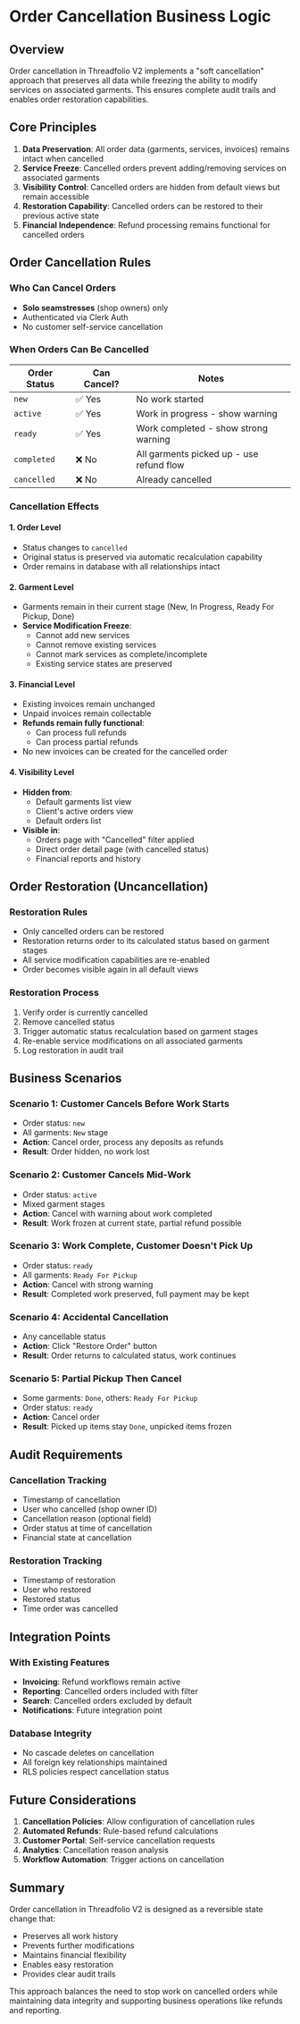 # Order Cancellation Business Logic

## Overview

Order cancellation in Threadfolio V2 implements a "soft cancellation" approach that preserves all data while freezing the ability to modify services on associated garments. This ensures complete audit trails and enables order restoration capabilities.

## Core Principles

1. **Data Preservation**: All order data (garments, services, invoices) remains intact when cancelled
2. **Service Freeze**: Cancelled orders prevent adding/removing services on associated garments
3. **Visibility Control**: Cancelled orders are hidden from default views but remain accessible
4. **Restoration Capability**: Cancelled orders can be restored to their previous active state
5. **Financial Independence**: Refund processing remains functional for cancelled orders

## Order Cancellation Rules

### Who Can Cancel Orders

- **Solo seamstresses** (shop owners) only
- Authenticated via Clerk Auth
- No customer self-service cancellation

### When Orders Can Be Cancelled

| Order Status | Can Cancel? | Notes                                    |
| ------------ | ----------- | ---------------------------------------- |
| `new`        | ✅ Yes      | No work started                          |
| `active`     | ✅ Yes      | Work in progress - show warning          |
| `ready`      | ✅ Yes      | Work completed - show strong warning     |
| `completed`  | ❌ No       | All garments picked up - use refund flow |
| `cancelled`  | ❌ No       | Already cancelled                        |

### Cancellation Effects

#### 1. Order Level

- Status changes to `cancelled`
- Original status is preserved via automatic recalculation capability
- Order remains in database with all relationships intact

#### 2. Garment Level

- Garments remain in their current stage (New, In Progress, Ready For Pickup, Done)
- **Service Modification Freeze**:
  - Cannot add new services
  - Cannot remove existing services
  - Cannot mark services as complete/incomplete
  - Existing service states are preserved

#### 3. Financial Level

- Existing invoices remain unchanged
- Unpaid invoices remain collectable
- **Refunds remain fully functional**:
  - Can process full refunds
  - Can process partial refunds
- No new invoices can be created for the cancelled order

#### 4. Visibility Level

- **Hidden from**:
  - Default garments list view
  - Client's active orders view
  - Default orders list
- **Visible in**:
  - Orders page with "Cancelled" filter applied
  - Direct order detail page (with cancelled status)
  - Financial reports and history

## Order Restoration (Uncancellation)

### Restoration Rules

- Only cancelled orders can be restored
- Restoration returns order to its calculated status based on garment stages
- All service modification capabilities are re-enabled
- Order becomes visible again in all default views

### Restoration Process

1. Verify order is currently cancelled
2. Remove cancelled status
3. Trigger automatic status recalculation based on garment stages
4. Re-enable service modifications on all associated garments
5. Log restoration in audit trail

## Business Scenarios

### Scenario 1: Customer Cancels Before Work Starts

- Order status: `new`
- All garments: `New` stage
- **Action**: Cancel order, process any deposits as refunds
- **Result**: Order hidden, no work lost

### Scenario 2: Customer Cancels Mid-Work

- Order status: `active`
- Mixed garment stages
- **Action**: Cancel with warning about work completed
- **Result**: Work frozen at current state, partial refund possible

### Scenario 3: Work Complete, Customer Doesn't Pick Up

- Order status: `ready`
- All garments: `Ready For Pickup`
- **Action**: Cancel with strong warning
- **Result**: Completed work preserved, full payment may be kept

### Scenario 4: Accidental Cancellation

- Any cancellable status
- **Action**: Click "Restore Order" button
- **Result**: Order returns to calculated status, work continues

### Scenario 5: Partial Pickup Then Cancel

- Some garments: `Done`, others: `Ready For Pickup`
- Order status: `ready`
- **Action**: Cancel order
- **Result**: Picked up items stay `Done`, unpicked items frozen

## Audit Requirements

### Cancellation Tracking

- Timestamp of cancellation
- User who cancelled (shop owner ID)
- Cancellation reason (optional field)
- Order status at time of cancellation
- Financial state at cancellation

### Restoration Tracking

- Timestamp of restoration
- User who restored
- Restored status
- Time order was cancelled

## Integration Points

### With Existing Features

- **Invoicing**: Refund workflows remain active
- **Reporting**: Cancelled orders included with filter
- **Search**: Cancelled orders excluded by default
- **Notifications**: Future integration point

### Database Integrity

- No cascade deletes on cancellation
- All foreign key relationships maintained
- RLS policies respect cancellation status

## Future Considerations

1. **Cancellation Policies**: Allow configuration of cancellation rules
2. **Automated Refunds**: Rule-based refund calculations
3. **Customer Portal**: Self-service cancellation requests
4. **Analytics**: Cancellation reason analysis
5. **Workflow Automation**: Trigger actions on cancellation

## Summary

Order cancellation in Threadfolio V2 is designed as a reversible state change that:

- Preserves all work history
- Prevents further modifications
- Maintains financial flexibility
- Enables easy restoration
- Provides clear audit trails

This approach balances the need to stop work on cancelled orders while maintaining data integrity and supporting business operations like refunds and reporting.
